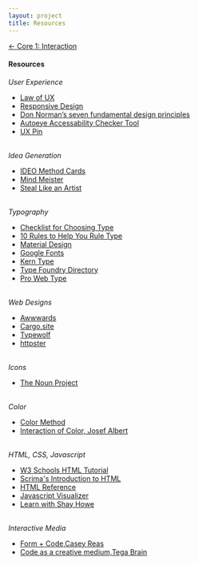 ```yaml
---
layout: project
title: Resources
---
```


[<span class="nav-color">← Core 1: Interaction</span>](core1-interaction.github.io)

#### Resources  

*User Experience*
+ [Law of UX](https://lawsofux.com)
+ [Responsive Design](https://developer.mozilla.org/en-US/docs/Learn/CSS/CSS_layout/Responsive_Design#)
+ [Don Norman’s seven fundamental design principles](https://uxdesign.cc/ux-psychology-principles-seven-fundamental-design-principles-39c420a05f84)
+ [Autoeye Accessability Checker Tool](https://www.audioeye.com/color-contrast-checker/?utm_adgroup=WCAG-Compliance-Check&utm_source=google&utm_medium=paidsearch&utm_campaign=Generic-WCAG-Testing-Free-Site-Scan-97F&utm_term=wcag%202.1%20compliance%20checker&utm_content=scanner-audioeye&hsa_acc=3628656526&hsa_cam=20558467141&hsa_grp=153900503495&hsa_ad=674112455930&hsa_src=g&hsa_tgt=kwd-871591935560&hsa_kw=wcag%202.1%20compliance%20checker&hsa_mt=b&hsa_net=adwords&hsa_ver=3&gad_source=1&gbraid=0AAAAADkp9oDd28-Lf-gaLz4N_vXcNQlCi&gclid=CjwKCAjwoJa2BhBPEiwA0l0ImIGEQ2sks4EBBuNnTUHdX7l97e13_jpGVvT-RJT7J-153LVRTP374RoC_TgQAvD_BwE)
+ [UX Pin](https://www.uxpin.com/studio/)<br><br>


*Idea Generation*
+ [IDEO Method Cards](https://www.ideo.com/journal/method-cards)
+ [Mind Meister](https://www.mindmeister.com)
+ [Steal Like an Artist](https://search.worldcat.org/title/929590766)<br><br>


*Typography*
+ [Checklist for Choosing Type](https://fonts.google.com/knowledge/choosing_type/a_checklist_for_choosing_type)
+ [10 Rules to Help You Rule Type](https://www.youtube.com/watch?v=QrNi9FmdlxY)
+ [Material Design](https://m3.material.io/styles/typography/overview)
+ [Google Fonts](https://fonts.google.com)
+ [Kern Type](https://type.method.ac)
+ [Type Foundry Directory](https://typefoundry.directory)
+ [Pro Web Type](https://prowebtype.com)<br><br>


*Web Designs*
+ [Awwwards](https://www.awwwards.com)
+ [Cargo.site](https://cargo.site/In-Use)
+ [Typewolf](https://www.typewolf.com)
+ [httpster](https://httpster.net)<br><br>


*Icons*
+ [The Noun Project](https://thenounproject.com)<br><br>


*Color*
+ [Color Method](https://color.method.ac)
+ [Interaction of Color, Josef Albert](https://www.amazon.com/Interaction-Color-50th-AnniversaryEdition/dp/0300179359/ref=pd_sim_14_2?ie=UTF8&dpID=41wes0uTbYL&dpSrc=sims&preST=_AC_UL160_SR101%252C160_&refRID=072WSN6TN47ES08WK48V)<br><br>


*HTML, CSS, Javascript*
+ [W3 Schools HTML Tutorial](https://www.w3schools.com/html/default.asp)
+ [Scrima's Introduction to HTML](https://v2.scrimba.com/introduction-to-html-c02e)
+ [HTML Reference](https://htmlreference.io)
+ [Javascript Visualizer](https://pythontutor.com/javascript.html#mode=edit)
+ [Learn with Shay Howe](https://learn.shayhowe.com/html-css/)<br><br>


*Interactive Media*
+ [Form + Code,Casey Reas](https://formandcode.com)
+ [Code as a creative medium,Tega Brain](https://mitpress.mit.edu/author/tega-brain-30955/)
